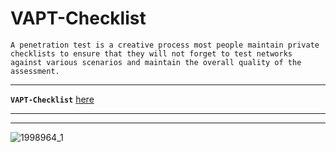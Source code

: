 # VAPT-Checklist
 ```
A penetration test is a creative process most people maintain private checklists to ensure that they will not forget to test networks against various scenarios and maintain the overall quality of the assessment.
```
---

**`VAPT-Checklist`** [here](https://github.com/Jkrathod/VAPT-Checklist/blob/main/VAPT%20Checlist%20-%20JagdishRathod.pdf)

---
---
![1998964_1](https://github.com/Jkrathod/VAPT-Checklist/assets/110445358/fa7b24f8-59ef-45a5-87c1-8cfa4ec3ff1c)
